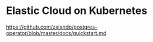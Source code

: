 # Elastic Cloud on Kubernetes

https://github.com/zalando/postgres-operator/blob/master/docs/quickstart.md

```shell
```
